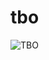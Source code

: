 # tbo


![TBO](https://github.com/saurabhgupta6360/tbo/assets/137704371/6a95fddc-e1eb-4090-8d3c-7f67615c5128)
